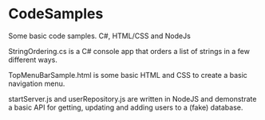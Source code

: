 # CodeSamples
Some basic code samples. C#, HTML/CSS and NodeJs

StringOrdering.cs is a C# console app that orders a list of strings in a few different ways.

TopMenuBarSample.html is some basic HTML and CSS to create a basic navigation menu.

startServer.js and userRepository.js are written in NodeJS and demonstrate a basic API for getting, updating and adding users to a (fake) database.
